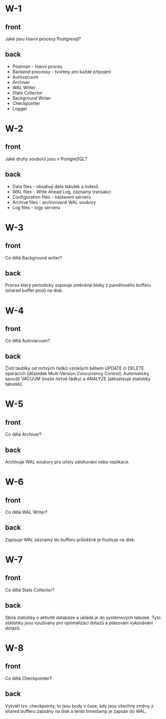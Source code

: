 # W-1
## front
Jaké jsou hlavní procesy Postgresql?

## back
- Postman - hlavní proces
- Backend processy - tvořeny pro každé připojení
- Autovacuum
- Archiver
- WAL Writer
- Stats Collector
- Background Writer
- Checkpointer
- Logger

# W-2
## front
Jaké druhy souborů jsou v PostgreSQL?

## back
- Data files - obsahují data tabulek a indexů
- WAL files - Write Ahead Log, záznamy transakcí
- Configuration files - nastavení serveru
- Archive files - archivované WAL soubory
- Log files - logy serveru
    
# W-3
## front
Co dělá Background writer?

## back
Proces který periodicky zapisuje změněné bloky z paměťového bufferu (shared buffer pool) na disk.

# W-4
## front
Co dělá Autovacuum?

## back
Čistí taublky od mrtvých řádků vzniklých během UPDATE či DELETE operacích (důsledek Multi-Version Concurrency Control). Automaticky spouští VACUUM (maže mrtvé řádky) a ANALYZE (aktualizuje statistiky tabulek).

# W-5
## front
Co dělá Archiver?

## back
Archivuje WAL soubory pro účely zálohování nebo replikace.

# W-6
## front
Co dělá WAL Writer?
## back
Zapisuje WAL záznamy do bufferu průběžně je flushuje na disk.

# W-7
## front
Co dělá Stats Collector?
## back
Sbírá statistiky o aktivitě databáze a ukládá je do systémových tabulek. Tyto statistiky jsou využívány pro optimalizaci dotazů a plánování vykonávání dotazů.

# W-8
## front
Co dělá Checkpointer?
## back
Vytváří tzv. checkpointy, to jsou body v čase, kdy jsou všechny změny z shared bufferu zapsány na disk a tento timestamp je zapsán do WAL.
